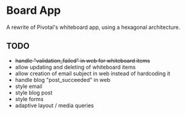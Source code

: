 # Board App

A rewrite of Pivotal's whiteboard app, using a hexagonal architecture.

## TODO

* ~~handle "validation_failed" in web for whiteboard items~~
* allow updating and deleting of whiteboard items
* allow creation of email subject in web instead of hardcoding it
* handle blog "post_succeeded" in web
* style email
* style blog post
* style forms
* adaptive layout / media queries
